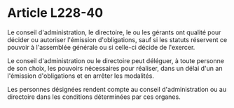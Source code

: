 # Article L228-40

Le conseil d'administration, le directoire, le ou les gérants ont qualité pour décider ou autoriser l'émission d'obligations, sauf si les statuts réservent ce pouvoir à l'assemblée générale ou si celle-ci décide de l'exercer.

Le conseil d'administration ou le directoire peut déléguer, à toute personne de son choix, les pouvoirs nécessaires pour réaliser, dans un délai d'un an l'émission d'obligations et en arrêter les modalités.

Les personnes désignées rendent compte au conseil d'administration ou au directoire dans les conditions déterminées par ces organes.
